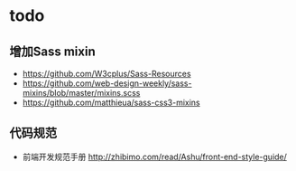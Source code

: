 # todo
## 增加Sass mixin
* https://github.com/W3cplus/Sass-Resources
* https://github.com/web-design-weekly/sass-mixins/blob/master/mixins.scss
* https://github.com/matthieua/sass-css3-mixins

## 代码规范
* 前端开发规范手册 http://zhibimo.com/read/Ashu/front-end-style-guide/
